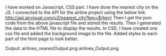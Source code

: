 I have worked on Javascript, CSS part.
I have done the nearest city on the JS.
I connected to the API for the airline project using the below link
http://api.airvisual.com/v2/nearest_city?key=${key}
Then I get the json code from the above javascript file and stored the results.
Then I generated the data to the HTML file to display the results.
In CSS, I have created one css file and added the background image to the file.
Added styles to each part of the html page to look better.

Output: 
airlines_nearestOutput.png
airlines_Output.png